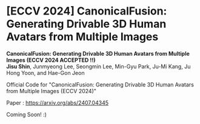 # [ECCV 2024] CanonicalFusion: Generating Drivable 3D Human Avatars from Multiple Images

**CanonicalFusion: Generating Drivable 3D Human Avatars from Multiple Images (ECCV 2024 ACCEPTED !!)**<br>
**Jisu Shin**, Junmyeong Lee, Seongmin Lee, Min-Gyu Park, Ju-Mi Kang, Ju Hong Yoon, and Hae-Gon Jeon

Official Code for "CanonicalFusion: Generating Drivable 3D Human Avatars from Multiple Images (ECCV 2024)"

Paper : https://arxiv.org/abs/2407.04345

Coming Soon! :)
